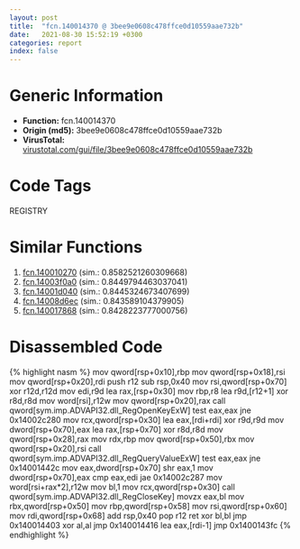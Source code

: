 ```yaml
---
layout: post
title:  "fcn.140014370 @ 3bee9e0608c478ffce0d10559aae732b"
date:   2021-08-30 15:52:19 +0300
categories: report
index: false
---
```


# Generic Information
- **Function:** fcn.140014370
- **Origin (md5):** 3bee9e0608c478ffce0d10559aae732b
- **VirusTotal:** [virustotal.com/gui/file/3bee9e0608c478ffce0d10559aae732b][virustotal_ref]

# Code Tags
<span class="tag" id="REGISTRY">REGISTRY</span>


# Similar Functions

1. [fcn.140010270][similar_1_ref] (sim.: 0.8582521260309668)
2. [fcn.14003f0a0][similar_2_ref] (sim.: 0.8449794463037041)
3. [fcn.14001d040][similar_3_ref] (sim.: 0.8445324673407699)
4. [fcn.14008d6ec][similar_4_ref] (sim.: 0.843589104379905)
5. [fcn.140017868][similar_5_ref] (sim.: 0.8428223777000756)


# Disassembled Code

{% highlight nasm %}
mov qword[rsp+0x10],rbp
mov qword[rsp+0x18],rsi
mov qword[rsp+0x20],rdi
push r12
sub rsp,0x40
mov rsi,qword[rsp+0x70]
xor r12d,r12d
mov edi,r9d
lea rax,[rsp+0x30]
mov rbp,r8
lea r9d,[r12+1]
xor r8d,r8d
mov word[rsi],r12w
mov qword[rsp+0x20],rax
call qword[sym.imp.ADVAPI32.dll_RegOpenKeyExW]
test eax,eax
jne 0x14002c280
mov rcx,qword[rsp+0x30]
lea eax,[rdi+rdi]
xor r9d,r9d
mov dword[rsp+0x70],eax
lea rax,[rsp+0x70]
xor r8d,r8d
mov qword[rsp+0x28],rax
mov rdx,rbp
mov qword[rsp+0x50],rbx
mov qword[rsp+0x20],rsi
call qword[sym.imp.ADVAPI32.dll_RegQueryValueExW]
test eax,eax
jne 0x14001442c
mov eax,dword[rsp+0x70]
shr eax,1
mov dword[rsp+0x70],eax
cmp eax,edi
jae 0x14002c287
mov word[rsi+rax*2],r12w
mov bl,1
mov rcx,qword[rsp+0x30]
call qword[sym.imp.ADVAPI32.dll_RegCloseKey]
movzx eax,bl
mov rbx,qword[rsp+0x50]
mov rbp,qword[rsp+0x58]
mov rsi,qword[rsp+0x60]
mov rdi,qword[rsp+0x68]
add rsp,0x40
pop r12
ret 
xor bl,bl
jmp 0x140014403
xor al,al
jmp 0x140014416
lea eax,[rdi-1]
jmp 0x1400143fc
{% endhighlight %}


[similar_1_ref]: /report/fcn.140010270@3bee9e0608c478ffce0d10559aae732b
[similar_2_ref]: /report/fcn.14003f0a0@3bee9e0608c478ffce0d10559aae732b
[similar_3_ref]: /report/fcn.14001d040@a5e8b4820319974b4ce1027132e98e27
[similar_4_ref]: /report/fcn.14008d6ec@a5e8b4820319974b4ce1027132e98e27
[similar_5_ref]: /report/fcn.140017868@72082bb1b08918279d6780845b69f5ff
[virustotal_ref]: https://www.virustotal.com/gui/file/3bee9e0608c478ffce0d10559aae732b